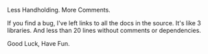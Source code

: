 Less Handholding.
More Comments.

If you find a bug, I've left links to all the docs in the source.  It's like 3 libraries.  And less than 20 lines without comments or dependencies.

Good Luck, Have Fun.
